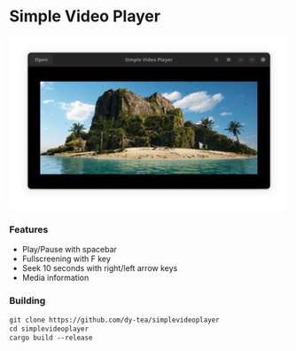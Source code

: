 # Simple Video Player
![Main View](screenshot.png "Main View")

### Features
- Play/Pause with spacebar
- Fullscreening with F key
- Seek 10 seconds with right/left arrow keys
- Media information

### Building
```
git clone https://github.com/dy-tea/simplevideoplayer
cd simplevideoplayer
cargo build --release
```
